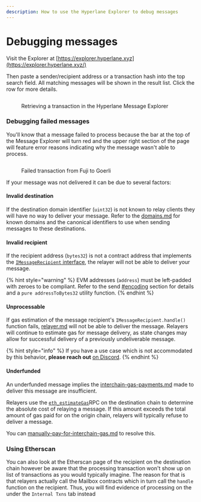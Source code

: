 ```yaml
---
description: How to use the Hyperlane Explorer to debug messages
---
```


# Debugging messages

Visit the Explorer at [https://explorer.hyperlane.xyz](https://explorer.hyperlane.xyz/)

Then paste a sender/recipient address or a transaction hash into the top search field. All matching messages will be shown in the result list. Click the row for more details.

<figure><img src="../../.gitbook/assets/pending tx in msg explorer.png" alt=""><figcaption><p>Retrieving a transaction in the Hyperlane Message Explorer</p></figcaption></figure>

### Debugging failed messages

You'll know that a message failed to process because the bar at the top of the Message Explorer will turn red and the upper right section of the page will feature error reasons indicating why the message wasn't able to process.

<figure><img src="../../.gitbook/assets/failed tx in explorer.png" alt=""><figcaption><p>Failed transaction from Fuji to Goerli</p></figcaption></figure>

If your message was not delivered it can be due to several factors:

#### Invalid destination

If the destination domain identifier (`uint32`) is not known to relay clients they will have no way to deliver your message. Refer to the [domains.md](../../resources/domains.md "mention") for known domains and the canonical identifiers to use when sending messages to these destinations.

#### Invalid recipient

If the recipient address (`bytes32`) is not a contract address that implements the [`IMessageRecipient` interface](../../apis/messaging-api/receive.md), the relayer will not be able to deliver your message.

{% hint style="warning" %}
EVM addresses (`address`) must be left-padded with zeroes to be compliant. Refer to the send [#encoding](../../apis/messaging-api/send.md#encoding "mention") section for details and a `pure addressToBytes32` utility function.
{% endhint %}

#### Unprocessable

If gas estimation of the message recipient's `IMessageRecipient.handle()` function fails, [relayer.md](../../protocol/agents/relayer.md "mention") will not be able to deliver the message. Relayers will continue to estimate gas for message delivery, as state changes may allow for successful delivery of a previously undeliverable message.

{% hint style="info" %}
If you have a use case which is not accommodated by this behavior, **please reach out** [on Discord](https://discord.com/invite/KBD3aD78Bb).
{% endhint %}

#### Underfunded

An underfunded message implies the [interchain-gas-payments.md](../../protocol/interchain-gas-payments.md "mention") made to deliver this message are insufficient.

Relayers use the [`eth_estimateGas`](https://ethereum.github.io/execution-apis/api-documentation/)RPC on the destination chain to determine the absolute cost of relaying a message. If this amount exceeds the total amount of gas paid for on the origin chain, relayers will typically refuse to deliver a message.

You can [manually-pay-for-interchain-gas.md](../guides/manually-pay-for-interchain-gas.md "mention") to resolve this.

### Using Etherscan

You can also look at the Etherscan page of the recipient on the destination chain however be aware that the processing transaction won't show up on list of transactions as you would typically imagine. The reason for that is that relayers actually call the Mailbox contracts which in turn call the `handle` function on the recipient. Thus, you will find evidence of processing on the under the `Internal Txns` tab instead
